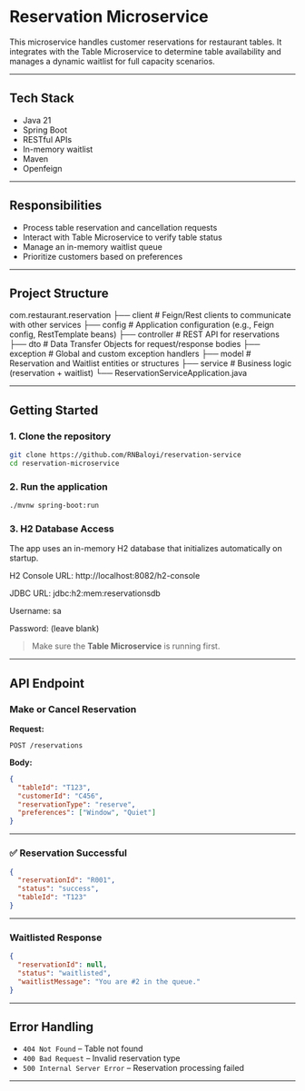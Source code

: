 # Reservation Microservice

This microservice handles customer reservations for restaurant tables. It integrates with the Table Microservice to determine table availability and manages a dynamic waitlist for full capacity scenarios.

---

## Tech Stack

- Java 21
- Spring Boot
- RESTful APIs
- In-memory waitlist
- Maven
- Openfeign

---

## Responsibilities

- Process table reservation and cancellation requests
- Interact with Table Microservice to verify table status
- Manage an in-memory waitlist queue
- Prioritize customers based on preferences

---

## Project Structure

com.restaurant.reservation
├── client # Feign/Rest clients to communicate with other services
├── config # Application configuration (e.g., Feign config, RestTemplate beans)
├── controller # REST API for reservations
├── dto # Data Transfer Objects for request/response bodies
├── exception # Global and custom exception handlers
├── model # Reservation and Waitlist entities or structures
├── service # Business logic (reservation + waitlist)
└── ReservationServiceApplication.java

---

## Getting Started

### 1. Clone the repository

```bash
git clone https://github.com/RNBaloyi/reservation-service
cd reservation-microservice
```

### 2. Run the application

```bash
./mvnw spring-boot:run
```
### 3. H2 Database Access
The app uses an in-memory H2 database that initializes automatically on startup.

H2 Console URL: http://localhost:8082/h2-console

JDBC URL: jdbc:h2:mem:reservationsdb

Username: sa

Password: (leave blank)

> Make sure the **Table Microservice** is running first.

---

## API Endpoint

### Make or Cancel Reservation

**Request:**

```http
POST /reservations
```

**Body:**

```json
{
  "tableId": "T123",
  "customerId": "C456",
  "reservationType": "reserve",
  "preferences": ["Window", "Quiet"]
}
```

---

### ✅ Reservation Successful

```json
{
  "reservationId": "R001",
  "status": "success",
  "tableId": "T123"
}
```

---

### Waitlisted Response

```json
{
  "reservationId": null,
  "status": "waitlisted",
  "waitlistMessage": "You are #2 in the queue."
}
```

---

## Error Handling

- `404 Not Found` – Table not found
- `400 Bad Request` – Invalid reservation type
- `500 Internal Server Error` – Reservation processing failed

---


